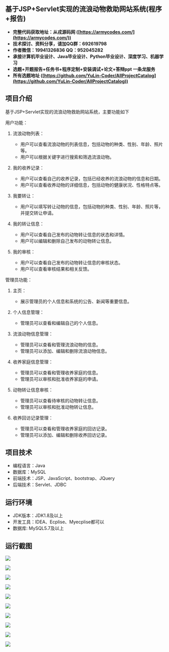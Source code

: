 ## 基于JSP+Servlet实现的流浪动物救助网站系统(程序+报告)

- <b>完整代码获取地址：从戎源码网 ([https://armycodes.com/](https://armycodes.com/))</b>
- <b>技术探讨、资料分享，请加QQ群：692619798</b> 
- <b>作者微信：19941326836  QQ：952045282</b> 
- <b>承接计算机毕业设计、Java毕业设计、Python毕业设计、深度学习、机器学习</b>
- <b>选题+开题报告+任务书+程序定制+安装调试+论文+答辩ppt 一条龙服务</b>
- <b>所有选题地址 ([https://github.com/YuLin-Coder/AllProjectCatalog](https://github.com/YuLin-Coder/AllProjectCatalog)) </b>

## 项目介绍
基于JSP+Servlet实现的流浪动物救助网站系统，主要功能如下

用户功能：

1. 流浪动物列表：
   - 用户可以查看流浪动物的列表信息，包括动物的种类、性别、年龄、照片等。
   - 用户可以根据关键字进行搜索和筛选流浪动物。

2. 我的收养记录：
   - 用户可以查看自己的收养记录，包括已经收养的流浪动物的信息和日期。
   - 用户可以查看收养动物的详细信息，包括动物的健康状况、性格特点等。

3. 我要转让：
   - 用户可以填写转让动物的信息，包括动物的种类、性别、年龄、照片等，并提交转让申请。

4. 我的转让信息：
   - 用户可以查看自己发布的动物转让信息的状态和详情。
   - 用户可以编辑和删除自己发布的动物转让信息。

5. 我的审核：
   - 用户可以查看自己发布的动物转让信息的审核状态。
   - 用户可以查看审核结果和相关反馈。

管理员功能：

1. 主页：
   - 展示管理员的个人信息和系统的公告、新闻等重要信息。

2. 个人信息管理：
   - 管理员可以查看和编辑自己的个人信息。

3. 流浪动物信息管理：
   - 管理员可以查看和管理流浪动物的信息。
   - 管理员可以添加、编辑和删除流浪动物信息。

4. 收养家庭信息管理：
   - 管理员可以查看和管理收养家庭的信息。
   - 管理员可以审核和批准收养家庭的申请。

5. 动物转让信息审核：
   - 管理员可以查看待审核的动物转让信息。
   - 管理员可以审核和批准动物转让信息。

6. 收养回访记录管理：
   - 管理员可以查看和管理收养家庭的回访记录。
   - 管理员可以添加、编辑和删除收养回访记录。

## 项目技术
- 编程语言：Java
- 数据库：MySQL
- 前端技术：JSP、JavaScript、bootstrap、JQuery
- 后端技术：Servlet、JDBC

## 运行环境
- JDK版本：JDK1.8及以上
- 开发工具：IDEA、Ecplise、Myecplise都可以
- 数据库: MySQL5.7及以上

## 运行截图
![](screenshot/1.png)

![](screenshot/2.png)

![](screenshot/3.png)

![](screenshot/4.png)

![](screenshot/5.png)

![](screenshot/6.png)

![](screenshot/7.png)

![](screenshot/8.png)

![](screenshot/9.png)

![](screenshot/10.png)
